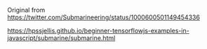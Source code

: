 

Original from 
https://twitter.com/Submarineering/status/1000600501149454336








https://hpssjellis.github.io/beginner-tensorflowjs-examples-in-javascript/submarine/submarine.html


